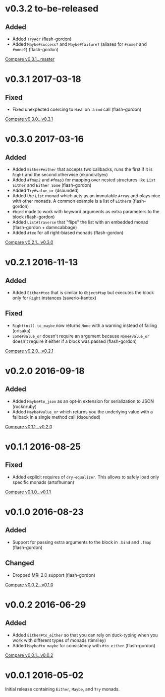 # v0.3.2 to-be-released

## Added

* Added `Try#or` (flash-gordon)
* Added `Maybe#success?` and `Maybe#failure?` (aliases for `#some?` and `#none?`) (flash-gordon)

[Compare v0.3.1...master](https://github.com/dry-rb/dry-monads/compare/v0.3.1...master)

# v0.3.1 2017-03-18

## Fixed

* Fixed unexpected coercing to `Hash` on `.bind` call (flash-gordon)

[Compare v0.3.0...v0.3.1](https://github.com/dry-rb/dry-monads/compare/v0.3.0...v0.3.1)

# v0.3.0 2017-03-16

## Added
* Added `Either#either` that accepts two callbacks, runs the first if it is `Right` and the second otherwise (nkondratyev)
* Added `#fmap2` and `#fmap3` for mapping over nested structures like `List Either` and `Either Some` (flash-gordon)
* Added `Try#value_or` (dsounded)
* Added the `List` monad which acts as an immutable `Array` and plays nice with other monads. A common example is a list of `Either`s (flash-gordon)
* `#bind` made to work with keyword arguments as extra parameters to the block (flash-gordon)
* Added `List#traverse` that "flips" the list with an embedded monad (flash-gordon + damncabbage)
* Added `#tee` for all right-biased monads (flash-gordon)

[Compare v0.2.1...v0.3.0](https://github.com/dry-rb/dry-monads/compare/v0.2.1...v0.3.0)

# v0.2.1 2016-11-13

## Added

* Added `Either#tee` that is similar to `Object#tap` but executes the block only for `Right` instances (saverio-kantox)

## Fixed

* `Right(nil).to_maybe` now returns `None` with a warning instead of failing (orisaka)
* `Some#value_or` doesn't require an argument because `None#value_or` doesn't require it either if a block was passed (flash-gordon)

[Compare v0.2.0...v0.2.1](https://github.com/dry-rb/dry-monads/compare/v0.2.0...v0.2.1)

# v0.2.0 2016-09-18

## Added

* Added `Maybe#to_json` as an opt-in extension for serialization to JSON (rocknruby)
* Added `Maybe#value_or` which returns you the underlying value with a fallback in a single method call (dsounded)

[Compare v0.1.1...v0.2.0](https://github.com/dry-rb/dry-monads/compare/v0.1.1...v0.2.0)

# v0.1.1 2016-08-25

## Fixed

* Added explicit requires of `dry-equalizer`. This allows to safely load only specific monads (artofhuman)

[Compare v0.1.0...v0.1.1](https://github.com/dry-rb/dry-monads/compare/v0.1.0...v0.1.1)

# v0.1.0 2016-08-23

## Added

* Support for passing extra arguments to the block in `.bind` and `.fmap` (flash-gordon)

## Changed

* Dropped MRI 2.0 support (flash-gordon)

[Compare v0.0.2...v0.1.0](https://github.com/dry-rb/dry-monads/compare/v0.0.2...v0.1.0)

# v0.0.2 2016-06-29

## Added

* Added `Either#to_either` so that you can rely on duck-typing when you work with different types of monads (timriley)
* Added `Maybe#to_maybe` for consistency with `#to_either` (flash-gordon)

[Compare v0.0.1...v0.0.2](https://github.com/dry-rb/dry-monads/compare/v0.0.1...v0.0.2)

# v0.0.1 2016-05-02

Initial release containing `Either`, `Maybe`, and `Try` monads.
